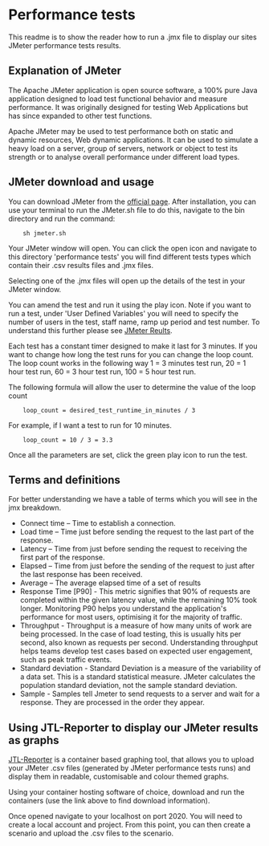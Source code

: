 # Performance tests

This readme is to show the reader how to run a .jmx file to display our sites JMeter performance tests results.

## Explanation of JMeter
The Apache JMeter application is open source software, a 100% pure Java application designed to load test functional behavior and measure performance. It was originally designed for testing Web Applications but has since expanded to other test functions.

Apache JMeter may be used to test performance both on static and dynamic resources, Web dynamic applications.
It can be used to simulate a heavy load on a server, group of servers, network or object to test its strength or to analyse overall performance under different load types.

## JMeter download and usage

You can download JMeter from the [official page](https://jmeter.apache.org/). After installation, you can use your terminal to run the JMeter.sh file to do this,  navigate to the bin directory and run the command: 

```
    sh jmeter.sh
```

Your JMeter window will open. You can click the open icon and navigate to this directory 'performance tests' you will find different tests types which contain their .csv results files and .jmx files.


Selecting one of the .jmx files will open up the details of the test in your JMeter window.

You can amend the test and run it using the play icon. Note if you want to run a test, under 'User Defined Variables' you will need to specify the number of users in the test, staff name, ramp up period and test number. To understand this further please see [JMeter Reults](https://confluence.ons.gov.uk/display/SML/JMeter+Results).

Each test has a constant timer designed to make it last for 3 minutes. If you want to change how long the test runs for you can change the loop count. The loop count works in the following way 1 = 3 minutes test run, 20 = 1 hour test run, 60 = 3 hour test run, 100 = 5 hour test run.

The following formula will allow the user to determine the value of the loop count

```
    loop_count = desired_test_runtime_in_minutes / 3
```

For example, if I want a test to run for 10 minutes.

```
    loop_count = 10 / 3 = 3.3
```

Once all the parameters are set, click the green play icon to run the test.

## Terms and definitions
For better understanding we have a table of terms which you will see in the jmx breakdown.

* Connect time – Time to establish a connection.
* Load time – Time just before sending the request to the last part of the response.
* Latency – Time from just before sending the request to receiving the first part of the response.
* Elapsed – Time from just before the sending of the request to just after the last response has been received.
* Average – The average elapsed time of a set of results
* Response Time [P90] - This metric signifies that 90% of requests are completed within the given latency value, while the remaining 10% took longer. Monitoring P90 helps you understand the application's performance for most users, optimising it for the majority of traffic.
* Throughput - Throughput is a measure of how many units of work are being processed. In the case of load testing, this is usually hits per second, also known as requests per second. Understanding throughput helps teams develop test cases based on expected user engagement, such as peak traffic events.
* Standard deviation - Standard Deviation is a measure of the variability of a data set. This is a standard statistical measure. JMeter calculates the population standard deviation, not the sample standard deviation.
* Sample - Samples tell Jmeter to send requests to a server and wait for a response. They are processed in the order they appear.

## Using JTL-Reporter to display our JMeter results as graphs

[JTL-Reporter](https://github.com/ludeknovy/jtl-reporter) is a container based graphing tool, that allows you to upload your JMeter .csv files (generated by JMeter performance tests runs) and display them in readable, customisable  and colour themed graphs.

Using your container hosting software of choice, download and run the containers (use the link above to find download information).

Once opened navigate to your localhost on port 2020. You will need to create a local account and project. From this point, you can then create a scenario and upload the .csv files to the scenario.